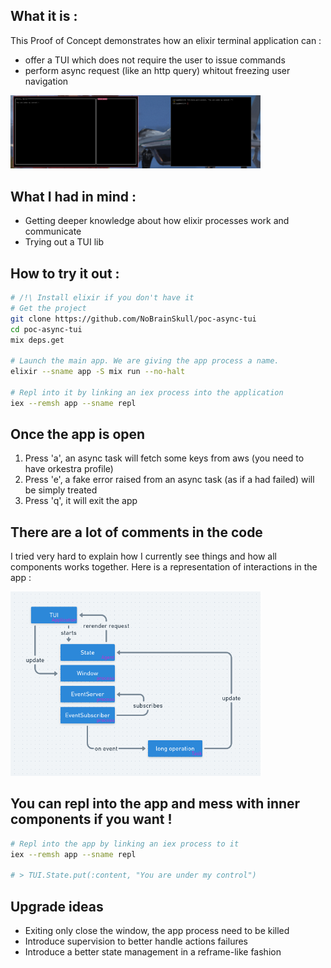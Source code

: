 ## What it is :
This Proof of Concept demonstrates how an elixir terminal application can :
* offer a TUI which does not require the user to issue commands
* perform async request (like an http query) whitout freezing user navigation

<img width="400" src=".github/demo.png" alt="demo.png"/>

## What I had in mind :
* Getting deeper knowledge about how elixir processes work and communicate
* Trying out a TUI lib

## How to try it out :
```bash
# /!\ Install elixir if you don't have it
# Get the project
git clone https://github.com/NoBrainSkull/poc-async-tui
cd poc-async-tui
mix deps.get

# Launch the main app. We are giving the app process a name.
elixir --sname app -S mix run --no-halt

# Repl into it by linking an iex process into the application
iex --remsh app --sname repl
```

## Once the app is open
1. Press 'a', an async task will fetch some keys from aws (you need to have orkestra profile)
2. Press 'e', a fake error raised from an async task (as if a had failed) will be simply treated
3. Press 'q', it will exit the app

## There are a lot of comments in the code
I tried very hard to explain how I currently see things and how all components works together. Here is
a representation of interactions in the app :

<img width="400" src=".github/scheme.png" alt="scheme.png"/>

## You can repl into the app and mess with inner components if you want !
```bash
# Repl into the app by linking an iex process to it
iex --remsh app --sname repl

# > TUI.State.put(:content, "You are under my control") 
```

## Upgrade ideas
* Exiting only close the window, the app process need to be killed
* Introduce supervision to better handle actions failures
* Introduce a better state management in a reframe-like fashion
